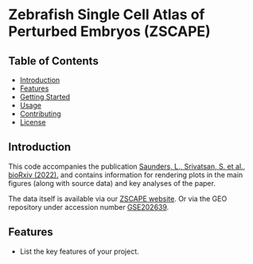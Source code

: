 # Zebrafish Single Cell Atlas of Perturbed Embryos (ZSCAPE)

## Table of Contents

- [Introduction](#introduction)
- [Features](#features)
- [Getting Started](#getting-started)
- [Usage](#usage)
- [Contributing](#contributing)
- [License](#license)

## Introduction

This code accompanies the publication [Saunders, L., Srivatsan, S. et al., bioRxiv (2022).](https://doi.org/10.1101/2022.08.04.502764) and contains information for rendering plots in the main figures (along with source data) and key analyses of the paper. 

The data itself is available via our [ZSCAPE website](https://zscape_site.url.temp). Or via the GEO repository under accession number [GSE202639](https://www.ncbi.nlm.nih.gov/geo/query/acc.cgi?acc=GSE202639).

## Features

- List the key features of your project.